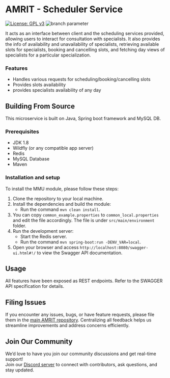 # AMRIT - Scheduler Service
[![License: GPL v3](https://img.shields.io/badge/License-GPLv3-blue.svg)](https://www.gnu.org/licenses/gpl-3.0)  ![branch parameter](https://github.com/PSMRI/HWC-API/actions/workflows/sast-and-package.yml/badge.svg)

It acts as an interface between client and the scheduling services provided, allowing users to interact for consultation with specialists. It also provides the info of availability and unavailability of specialists, retrieving available slots for specialists, booking and cancelling slots, and fetching day views of specialists for a particular specialization.

### Features
* Handles various requests for scheduling/booking/cancelling slots
* Provides slots availability
* provides specialists availability of any day

## Building From Source
This microservice is built on Java, Spring boot framework and MySQL DB.

### Prerequisites 
* JDK 1.8
* Wildfly (or any compatible app server)
* Redis
* MySQL Database
* Maven

### Installation and setup

To install the MMU module, please follow these steps:

1. Clone the repository to your local machine.
2. Install the dependencies and build the module:
    - Run the command `mvn clean install`.
3. You can copy `common_example.properties` to `common_local.properties` and edit the file accordingly. The file is under `src/main/environment` folder.
4. Run the development server:
    - Start the Redis server.
    - Run the command `mvn spring-boot:run -DENV_VAR=local`.
5. Open your browser and access `http://localhost:8080/swagger-ui.html#!/` to view the Swagger API documentation.

## Usage
All features have been exposed as REST endpoints. Refer to the SWAGGER API specification for details.

## Filing Issues

If you encounter any issues, bugs, or have feature requests, please file them in the [main AMRIT repository](https://github.com/PSMRI/AMRIT/issues). Centralizing all feedback helps us streamline improvements and address concerns efficiently.  

## Join Our Community

We’d love to have you join our community discussions and get real-time support!  
Join our [Discord server](https://discord.gg/FVQWsf5ENS) to connect with contributors, ask questions, and stay updated.  
